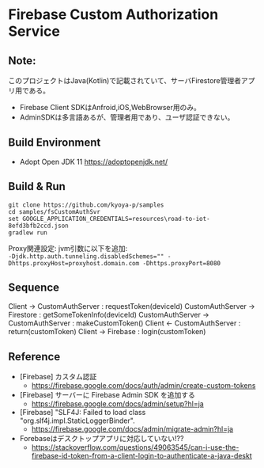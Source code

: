 Firebase Custom Authorization Service
====

Note:
----
このプロジェクトはJava(Kotlin)で記載されていて、サーバFirestore管理者アプリ用である。
* Firebase Client SDKはAnfroid,iOS,WebBrowser用のみ。
* AdminSDKは多言語あるが、管理者用であり、ユーザ認証できない。


Build Environment
----
- Adopt Open JDK 11 https://adoptopenjdk.net/

Build & Run
----
``` 
git clone https://github.com/kyoya-p/samples
cd samples/fsCustomAuthSvr
set GOOGLE_APPLICATION_CREDENTIALS=resources\road-to-iot-8efd3bfb2ccd.json
gradlew run 
```

Proxy関連設定: jvm引数に以下を追加:  
` -Djdk.http.auth.tunneling.disabledSchemes="" -Dhttps.proxyHost=proxyhost.domain.com -Dhttps.proxyPort=8080 `


Sequence
----
Client ->   CustomAuthServer : requestToken(deviceId)
            CustomAuthServer ->     Firestore  : getSomeTokenInfo(deviceId)
            CustomAuthServer -> CustomAuthServer :  makeCustomToken()
Client <-   CustomAuthServer :  return(customToken)
Client ->   Firebase :  login(customToken)


Reference
----
- [Firebase] カスタム認証
  - https://firebase.google.com/docs/auth/admin/create-custom-tokens
- [Firebase] サーバーに Firebase Admin SDK を追加する
  - https://firebase.google.com/docs/admin/setup?hl=ja
- [Firebase] "SLF4J: Failed to load class "org.slf4j.impl.StaticLoggerBinder".
  - https://firebase.google.com/docs/admin/migrate-admin?hl=ja
- Forebaseはデスクトップアプリに対応していない!??
  - https://stackoverflow.com/questions/49063545/can-i-use-the-firebase-id-token-from-a-client-login-to-authenticate-a-java-deskt
 